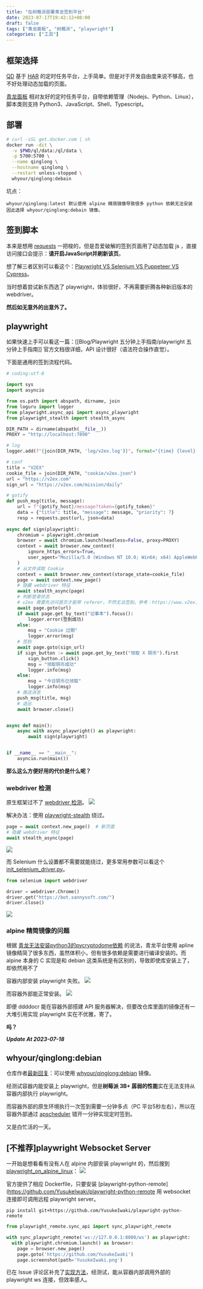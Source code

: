 ```yaml
---
title: "在树莓派部署青龙签到平台"
date: 2023-07-17T19:42:12+08:00
draft: false
tags: ["青龙面板", "树莓派", "playwright"]
categories: ["工具"]
---
```


## 框架选择
[QD](https://github.com/qd-today/qd)
基于 [HAR](https://toolbox.googleapps.com/apps/har_analyzer/?lang=zh_CN) 的定时任务平台，上手简单。但是对于开发自由度来说不够高，也不好处理动态加载的页面。

[青龙面板](https://github.com/whyour/qinglong)
相对友好的定时任务平台，自带依赖管理（Nodejs、Python、Linux），脚本类则支持 Python3、JavaScript、Shell、Typescript。

## 部署
```bash
# curl -sSL get.docker.com | sh
docker run -dit \
  -v $PWD/ql/data:/ql/data \
  -p 5700:5700 \
  --name qinglong \
  --hostname qinglong \
  --restart unless-stopped \
  whyour/qinglong:debain
```

坑点：

    whyour/qinglong:latest 默认使用 alpine 精简镜像导致很多 python 依赖无法安装
    因此选择 whyour/qinglong:debain 镜像。

## 签到脚本
本来是想用 [requests](https://requests.readthedocs.io/en/latest/) 一把梭的，但是吾爱破解的签到页面用了动态加载 js ，直接访问接口会提示：**请开启JavaScript并刷新该页**。

想了解三者区别可以看这个：[Playwright VS Selenium VS Puppeteer VS Cypress](https://www.cnblogs.com/fnng/p/14230840.html)。

当时想着尝试新东西选了 playwright，体验很好，不再需要折腾各种新旧版本的 webdriver。

**然后如无意外的出意外了。**

## playwright
如果快速上手可以看这一篇：[[Blog/Playwright 五分钟上手指南/playwright 五分钟上手指南]]
官方文档很详细，API 设计很好（语法符合操作直觉）。

下面是通用的签到流程代码。
```python
# coding:utf-8

import sys
import asyncio

from os.path import abspath, dirname, join
from loguru import logger
from playwright.async_api import async_playwright
from playwright_stealth import stealth_async

DIR_PATH = dirname(abspath(__file__))
PROXY = "http://localhost:7890"

# log
logger.add(f"{join(DIR_PATH, 'log/v2ex.log')}", format="{time} {level} {message}")

# conf
title = "V2EX"
cookie_file = join(DIR_PATH, "cookie/v2ex.json")
url = "https://v2ex.com"
sign_url = "https://v2ex.com/mission/daily"

# gotify
def push_msg(title, message):
    url = f"{gotify_host}/message?token={gotify_token}"
    data = {"title": title, "message": message, "priority": 7}
    resp = requests.post(url, json=data)
 
async def sign(playwright):
    chromium = playwright.chromium
    browser = await chromium.launch(headless=False, proxy=PROXY)
    context = await browser.new_context(
        ignore_https_errors=True,
        user_agent="Mozilla/5.0 (Windows NT 10.0; Win64; x64) AppleWebKit/537.36 (KHTML, like Gecko) Chrome/114.0.0.0 Safari/537.36",
    )
    # 从文件读取 Cookie
    context = await browser.new_context(storage_state=cookie_file)
    page = await context.new_page()
    # 隐藏 webdriver 特征
    await stealth_async(page)
    # 判断登录状态
    # v2ex 需要先访问首页才能带 referer，不然无法签到。参考：https://www.v2ex.com/t/846469
    await page.goto(url)
    if await page.get_by_text("记事本").focus():
        logger.error(签到成功)
    else:
        msg = "Cookie 过期"
        logger.error(msg)
    # 签到
    await page.goto(sign_url)
	if sign_button := await page.get_by_text("领取 X 铜币").first
		sign_button.click()
        msg = "领取铜币成功"
        logger.info(msg)
	else:
        msg = "今日铜币已领取"
        logger.info(msg)
    # 推送消息
    push_msg(title, msg)
    # 退出
    await browser.close()


async def main():
    async with async_playwright() as playwright:
        await sign(playwright)


if __name__ == "__main__":
    asyncio.run(main())

```

**那么这么方便好用的代价是什么呢？**

### webdriver 检测
原生框架过不了 [webdriver 检测](https://bot.sannysoft.com/)。
![](https://s2.loli.net/2023/07/22/mfsbU6z4OinI5ey.png)

解决办法：使用 [playwright-stealth](https://pypi.org/project/playwright-stealth/) 绕过。
```python
page = await context.new_page()  # 新页面
# 隐藏 webdriver 特征
await stealth_async(page)
```
![](https://s2.loli.net/2023/07/22/o3qdSXDznML2ZkR.png)

而 Selenium 什么设置都不需要就能绕过，更多常用参数可以看这个 [init_selenium_driver.py](https://gist.github.com/eve2ptp/631b3804340bd93aa914ecf9e3d8cc84)。
```python
from selenium import webdriver

driver = webdriver.Chrome()
driver.get("https://bot.sannysoft.com/")
driver.close()
```
![](https://s2.loli.net/2023/07/22/iuOeYfLkrp7lTBC.png)

### alpine 精简镜像的问题
根据 [青龙无法安装python3的pycryptodome依赖](https://github.com/whyour/qinglong/issues/1645#issuecomment-1271104882) 的说法，青龙平台使用 apline 镜像精简了很多东西，虽然体积小，但有很多依赖是需要进行编译安装的。而 alpine 本身的 C 实现是和 debian 这类系统是有区别的，导致即使库安装上了，却依然用不了

容器内部安装 playwright 失败。
![](https://s2.loli.net/2023/07/22/2ifWT4CwXaZLIs3.png)

而容器外部能正常安装。
![](https://s2.loli.net/2023/07/22/l8LBcnpeRtxb5Yu.png)

即便 ddddocr 能在容器外部搭建 API 服务器解决，但要改仓库里面的镜像还有一大堆引用实现 playwright 实在不优雅，寄了。


**吗？**

___Update At 2023-07-18___
## whyour/qinglong:debian
仓库作者[最新回复](https://github.com/whyour/qinglong/issues/1645#issuecomment-1639634114)：可以使用 [whyour/qinglong:debian](https://github.com/whyour/qinglong/issues/1895) 镜像。

经测试容器内能安装上 playwright，但是**树莓派 3B+ 孱弱的性能**实在无法支持从容器内部执行 playwright。

而容器外部的原生环境执行一次签到需要一分钟多点（PC 平台5秒左右），所以在容器外部通过 [apscheduler](https://apscheduler.readthedocs.io/en/3.x/) 错开一分钟实现定时签到。

又是白忙活的一天。

## [不推荐]playwright Websocket Server
一开始是想看看有没有人在 alpine 内部安装 playwright 的，然后搜到 [playwright_on_alpine_linux](https://playwright-ruby-client.vercel.app/docs/article/guides/playwright_on_alpine_linux)：
![](https://s2.loli.net/2023/07/22/L9n2NTxHeuyiYCm.png)


官方提供了相应 Dockerfile，只要安装 [playwright-python-remote](https://github.com/YusukeIwaki/playwright-python-remote 用 websocket 连接即可调用远程 playwright server。
```shell
pip install git+https://github.com/YusukeIwaki/playwright-python-remote
```
```python
from playwright_remote.sync_api import sync_playwright_remote

with sync_playwright_remote('ws://127.0.0.1:8080/ws') as playwright:
  with playwright.chromium.launch() as browser:
    page = browser.new_page()
    page.goto('https://github.com/YusukeIwaki')
    page.screenshot(path='YusukeIwaki.png')
```

已在 Issue 评论区补充了[实现方法](https://github.com/whyour/qinglong/issues/1645#issuecomment-1638375652)，经测试，能从容器内部调用外部的 playwright ws 连接，但效率感人。
